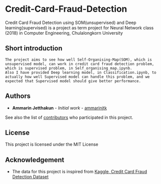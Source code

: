 # Credit-Card-Fraud-Detection

Credit Card Fraud Detection using SOM(unsupervised) and Deep learning(supervised) is a project as term project for Neural Network class (2018) in Computer Engineering, Chulalongkorn University

## Short introduction
```
The project aims to see how well Self-Organising-Map(SOM), which is unsupervised model, can work in credit card fraud detection problem, which is supervised problem, in Self_organising_map.ipynb.
Also I have provided Deep learning model, in Classification.ipynb, to actually how well Supervised model can handle this problem, and we expected that Supervised model should give better performance.
```

## Authors

* **Ammarin Jetthakun** - *Initial work* - [ammarinjtk](https://github.com/ammarinjtk)

See also the list of [contributors](https://github.com/ammarinjtk/Credit-Card-Fraud-Detection/graphs/contributors) who participated in this project.

## License

This project is licensed under the MIT License

## Acknowledgement

* The data for this project is inspired from [Kaggle, Credit Card Fraud Detection Dataset](https://www.kaggle.com/mlg-ulb/creditcardfraud)
